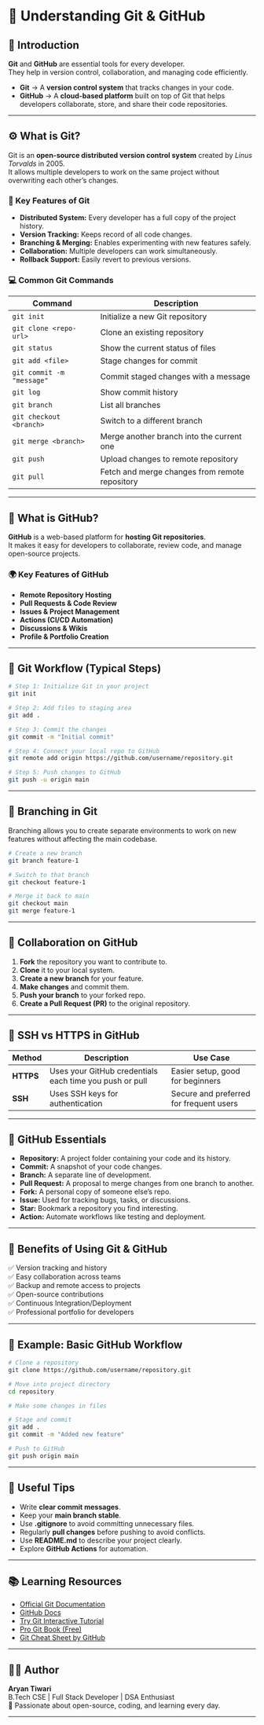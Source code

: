 # 🧠 Understanding Git & GitHub

## 📌 Introduction

**Git** and **GitHub** are essential tools for every developer.  
They help in version control, collaboration, and managing code efficiently.

- **Git** → A **version control system** that tracks changes in your code.  
- **GitHub** → A **cloud-based platform** built on top of Git that helps developers collaborate, store, and share their code repositories.

---

## ⚙️ What is Git?

Git is an **open-source distributed version control system** created by *Linus Torvalds* in 2005.  
It allows multiple developers to work on the same project without overwriting each other’s changes.

### 🧩 Key Features of Git
- **Distributed System:** Every developer has a full copy of the project history.
- **Version Tracking:** Keeps record of all code changes.
- **Branching & Merging:** Enables experimenting with new features safely.
- **Collaboration:** Multiple developers can work simultaneously.
- **Rollback Support:** Easily revert to previous versions.

### 💻 Common Git Commands

| Command | Description |
|----------|-------------|
| `git init` | Initialize a new Git repository |
| `git clone <repo-url>` | Clone an existing repository |
| `git status` | Show the current status of files |
| `git add <file>` | Stage changes for commit |
| `git commit -m "message"` | Commit staged changes with a message |
| `git log` | Show commit history |
| `git branch` | List all branches |
| `git checkout <branch>` | Switch to a different branch |
| `git merge <branch>` | Merge another branch into the current one |
| `git push` | Upload changes to remote repository |
| `git pull` | Fetch and merge changes from remote repository |

---

## 🏢 What is GitHub?

**GitHub** is a web-based platform for **hosting Git repositories**.  
It makes it easy for developers to collaborate, review code, and manage open-source projects.

### 🌍 Key Features of GitHub
- **Remote Repository Hosting**
- **Pull Requests & Code Review**
- **Issues & Project Management**
- **Actions (CI/CD Automation)**
- **Discussions & Wikis**
- **Profile & Portfolio Creation**

---

## 🔄 Git Workflow (Typical Steps)

```bash
# Step 1: Initialize Git in your project
git init

# Step 2: Add files to staging area
git add .

# Step 3: Commit the changes
git commit -m "Initial commit"

# Step 4: Connect your local repo to GitHub
git remote add origin https://github.com/username/repository.git

# Step 5: Push changes to GitHub
git push -u origin main
```

---

## 🌿 Branching in Git

Branching allows you to create separate environments to work on new features without affecting the main codebase.

```bash
# Create a new branch
git branch feature-1

# Switch to that branch
git checkout feature-1

# Merge it back to main
git checkout main
git merge feature-1
```

---

## 🤝 Collaboration on GitHub

1. **Fork** the repository you want to contribute to.  
2. **Clone** it to your local system.  
3. **Create a new branch** for your feature.  
4. **Make changes** and commit them.  
5. **Push your branch** to your forked repo.  
6. **Create a Pull Request (PR)** to the original repository.

---

## 🔐 SSH vs HTTPS in GitHub

| Method | Description | Use Case |
|--------|--------------|----------|
| **HTTPS** | Uses your GitHub credentials each time you push or pull | Easier setup, good for beginners |
| **SSH** | Uses SSH keys for authentication | Secure and preferred for frequent users |

---

## 🧩 GitHub Essentials

- **Repository:** A project folder containing your code and its history.  
- **Commit:** A snapshot of your code changes.  
- **Branch:** A separate line of development.  
- **Pull Request:** A proposal to merge changes from one branch to another.  
- **Fork:** A personal copy of someone else’s repo.  
- **Issue:** Used for tracking bugs, tasks, or discussions.  
- **Star:** Bookmark a repository you find interesting.  
- **Action:** Automate workflows like testing and deployment.

---

## 🚀 Benefits of Using Git & GitHub

✅ Version tracking and history  
✅ Easy collaboration across teams  
✅ Backup and remote access to projects  
✅ Open-source contributions  
✅ Continuous Integration/Deployment  
✅ Professional portfolio for developers

---

## 🧠 Example: Basic GitHub Workflow

```bash
# Clone a repository
git clone https://github.com/username/repository.git

# Move into project directory
cd repository

# Make some changes in files

# Stage and commit
git add .
git commit -m "Added new feature"

# Push to GitHub
git push origin main
```

---

## 🧰 Useful Tips

- Write **clear commit messages**.
- Keep your **main branch stable**.
- Use **.gitignore** to avoid committing unnecessary files.
- Regularly **pull changes** before pushing to avoid conflicts.
- Use **README.md** to describe your project clearly.
- Explore **GitHub Actions** for automation.

---

## 📚 Learning Resources

- [Official Git Documentation](https://git-scm.com/doc)
- [GitHub Docs](https://docs.github.com/)
- [Try Git Interactive Tutorial](https://try.github.io/)
- [Pro Git Book (Free)](https://git-scm.com/book/en/v2)
- [Git Cheat Sheet by GitHub](https://education.github.com/git-cheat-sheet-education.pdf)

---

## 🧑‍💻 Author

**Aryan Tiwari**  
B.Tech CSE | Full Stack Developer | DSA Enthusiast   
💬 Passionate about open-source, coding, and learning every day.

---

